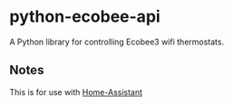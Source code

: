 # python-ecobee-api
A Python library for controlling Ecobee3 wifi thermostats.

## Notes
This is for use with [Home-Assistant](http://home-assistant.io)

